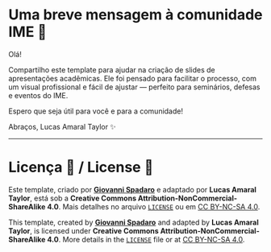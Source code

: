 # Uma breve mensagem à comunidade IME 📢

Olá!

Compartilho este template para ajudar na criação de slides de apresentações acadêmicas. Ele foi pensado para facilitar o processo, com um visual profissional e fácil de ajustar — perfeito para seminários, defesas e eventos do IME.

Espero que seja útil para você e para a comunidade!

Abraços,
Lucas Amaral Taylor ✨

---

# Licença 📜 / License 📜

Este template, criado por [**Giovanni Spadaro**](https://github.com/Giovo17/presentation-template-unict-lm-data) e adaptado por **Lucas Amaral Taylor**, está sob a **Creative Commons Attribution-NonCommercial-ShareAlike 4.0**. Mais detalhes no arquivo [`LICENSE`](./LICENSE) ou em [CC BY-NC-SA 4.0](https://creativecommons.org/licenses/by-nc-sa/4.0/).

This template, created by [**Giovanni Spadaro**](https://github.com/Giovo17/presentation-template-unict-lm-data) and adapted by **Lucas Amaral Taylor**, is licensed under **Creative Commons Attribution-NonCommercial-ShareAlike 4.0**. More details in the [`LICENSE`](./LICENSE) file or at [CC BY-NC-SA 4.0](https://creativecommons.org/licenses/by-nc-sa/4.0/).
